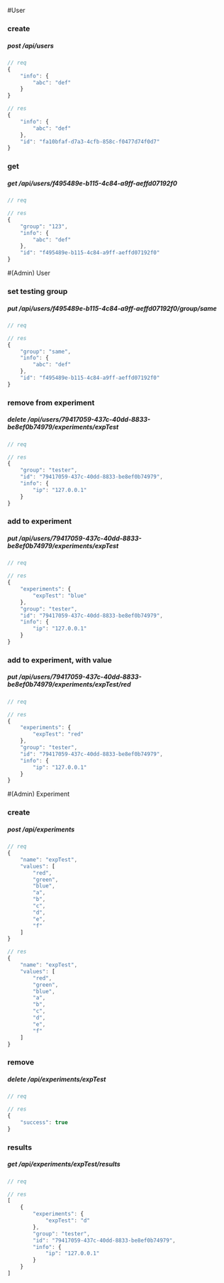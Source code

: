 #User
### create
##### post /api/users
```js
// req
{
    "info": {
        "abc": "def"
    }
}
```
```js
// res
{
    "info": {
        "abc": "def"
    },
    "id": "fa10bfaf-d7a3-4cfb-858c-f0477d74f0d7"
}
```
### get
##### get /api/users/f495489e-b115-4c84-a9ff-aeffd07192f0
```js
// req

```
```js
// res
{
    "group": "123",
    "info": {
        "abc": "def"
    },
    "id": "f495489e-b115-4c84-a9ff-aeffd07192f0"
}
```
#(Admin) User
### set testing group
##### put /api/users/f495489e-b115-4c84-a9ff-aeffd07192f0/group/same
```js
// req

```
```js
// res
{
    "group": "same",
    "info": {
        "abc": "def"
    },
    "id": "f495489e-b115-4c84-a9ff-aeffd07192f0"
}
```
### remove from experiment
##### delete /api/users/79417059-437c-40dd-8833-be8ef0b74979/experiments/expTest
```js
// req

```
```js
// res
{
    "group": "tester",
    "id": "79417059-437c-40dd-8833-be8ef0b74979",
    "info": {
        "ip": "127.0.0.1"
    }
}
```
### add to experiment
##### put /api/users/79417059-437c-40dd-8833-be8ef0b74979/experiments/expTest
```js
// req

```
```js
// res
{
    "experiments": {
        "expTest": "blue"
    },
    "group": "tester",
    "id": "79417059-437c-40dd-8833-be8ef0b74979",
    "info": {
        "ip": "127.0.0.1"
    }
}
```
### add to experiment, with value
##### put /api/users/79417059-437c-40dd-8833-be8ef0b74979/experiments/expTest/red
```js
// req

```
```js
// res
{
    "experiments": {
        "expTest": "red"
    },
    "group": "tester",
    "id": "79417059-437c-40dd-8833-be8ef0b74979",
    "info": {
        "ip": "127.0.0.1"
    }
}
```
#(Admin) Experiment
### create
##### post /api/experiments
```js
// req
{
    "name": "expTest",
    "values": [
        "red",
        "green",
        "blue",
        "a",
        "b",
        "c",
        "d",
        "e",
        "f"
    ]
}
```
```js
// res
{
    "name": "expTest",
    "values": [
        "red",
        "green",
        "blue",
        "a",
        "b",
        "c",
        "d",
        "e",
        "f"
    ]
}
```
### remove
##### delete /api/experiments/expTest
```js
// req

```
```js
// res
{
    "success": true
}
```
### results
##### get /api/experiments/expTest/results
```js
// req

```
```js
// res
[
    {
        "experiments": {
            "expTest": "d"
        },
        "group": "tester",
        "id": "79417059-437c-40dd-8833-be8ef0b74979",
        "info": {
            "ip": "127.0.0.1"
        }
    }
]
```